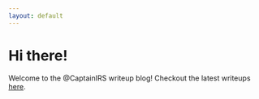```yaml
---
layout: default
---
```


# Hi there!

Welcome to the @CaptainIRS writeup blog! Checkout the latest writeups [here](/writeups).
